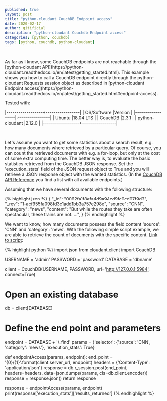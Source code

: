 ```yaml
---
published: true
layout: post
title: "python-cloudant CouchDB Endpoint access"
date: 2020-02-17
author: gitificial
description: "python-cloudant Couchdb Endpoint access"
categories: [python, couchdb]
tags: [python, couchdb, python-cloudant]
---
```


<br/>
As far as I know, some CouchDB endpoints are not reachable through the [python-cloudant API](https://python-cloudant.readthedocs.io/en/latest/getting_started.html). This example shows you how to call a CouchDB endpoint directly through the python-cloudant Requests session object as described in [python-cloudant Endpoint access](https://python-cloudant.readthedocs.io/en/latest/getting_started.html#endpoint-access).


Tested with:

|------------------+-----------------|
| OS/Software      |Version          |
|------------------|:----------------|
| Ubuntu           |18.04 LTS        |
| CouchDB          |2.3.1            |
| python-cloudant  |2.12.0           |
|------------------+-----------------|

<br/>

Let's assume you want to get some statistics about a search result, e.g. how many documents where retrieved by a particular query. Of course, you can count the retrieved documents with e.g. a for-loop, but only at the cost of some extra computing time. The better way is, to evaluate the basic statistics retrieved from the CouchDB JSON response. Set the 'execution_stats' field of the JSON request object to True and you will retrieve a JSON response object with the wanted statistics. (In the [CouchDB API Reference](https://docs.couchdb.org/en/latest/api/index.html) you find a list with all available endpoints.)


Assuming that we have several documents with the following structure:

{% highlight json %}
{
  "_id": "0062fa1f8efa4d9a94cd9fc0cd07f9d2",
  "_rev": "1-acf955fa098fd3c1add1bb3a757e298e",
  "source": "CNN",
  "category": "news",
  "content": "But while the routes they take are often spectacular, these trains are not. ...",
}
{% endhighlight %}

We want to know, how many documents possess the field content 'source': 'CNN' and 'category': 'news'. With the following simple script example, we are able to retrieve the count of documents with the specific content. [Link to script](https://raw.github.com/gitificial/CouchDB-Python-Scripts/blob/master/python-cloudant_endpoint-access.py):

{% highlight python %}
import json
from cloudant.client import CouchDB

USERNAME = 'admin'
PASSWORD = 'password'
DATABASE = 'dbname'

client = CouchDB(USERNAME, PASSWORD, url='http://127.0.0.1:5984', connect=True)

# Open an existing database
db = client[DATABASE]

# Define the end point and parameters
endpoint = DATABASE + '/_find'
params = {'selector': {'source': 'CNN', 'category': 'news'}, 'execution_stats': True}

def endpointAccess(params, endpoint):
    end_point = '{0}/{1}'.format(client.server_url, endpoint)
    headers = {'Content-Type': 'application/json'}
    response = db.r_session.post(end_point, headers=headers, data=json.dumps(params, cls=db.client.encoder))
    response = response.json()
    return response

response = endpointAccess(params, endpoint)
print(response['execution_stats']['results_returned']
{% endhighlight %}

<br/>



